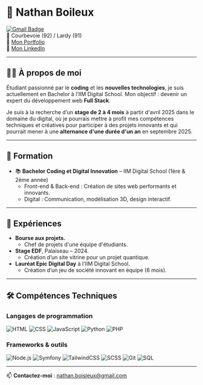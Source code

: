 # 🌟 **Nathan Boileux**  
[![Gmail Badge](https://img.shields.io/badge/-nathan.boisleux@gmail.com-c14438?style=flat&logo=Gmail&logoColor=white)](mailto:nathan.boisleux@gmail.com)  
📍 Courbevoie (92) / Lardy (91)  
🔗 [Mon Portfolio](https://nathanboisleux.com)  
🔗 [Mon LinkedIn](https://www.linkedin.com/in/nathan-boisleux-05111b290/)  

---

## 👨‍💻 **À propos de moi**  
Étudiant passionné par le **coding** et les **nouvelles technologies**, je suis actuellement en Bachelor à l’IIM Digital School. Mon objectif : devenir un expert du développement web **Full Stack**.  

Je suis à la recherche d’un **stage de 2 à 4 mois** à partir d'avril 2025 dans le domaine du digital, où je pourrais mettre à profit mes compétences techniques et créatives pour participer à des projets innovants et qui pourrait mener à une **alternance d'une durée d'un an** en septembre 2025.  

---

## 📘 **Formation**  
- 📚 **Bachelor Coding et Digital Innovation** – IIM Digital School (1ère & 2ème année)  
  - Front-end & Back-end : Création de sites web performants et innovants.  
  - Digital : Communication, modélisation 3D, design interactif.  

---

## 💼 **Expériences**  
- **Bourse aux projets.**
  - Chef de projets d'une équipe d'étudiants.
- **Stage EDF**, Palaiseau – 2024.  
  - Création d’un site vitrine pour un projet quantique.    
- **Lauréat Epic Digital Day** à l'IIM Digital School.
  - Création d’un jeu de société innovant en équipe (6 mois).

---

## 🛠️ **Compétences Techniques**  
### Langages de programmation  
![HTML](https://img.shields.io/badge/-HTML-E34F26?logo=html5&logoColor=white) ![CSS](https://img.shields.io/badge/-CSS-1572B6?logo=css3&logoColor=white) ![JavaScript](https://img.shields.io/badge/-JavaScript-F7DF1E?logo=javascript&logoColor=black) ![Python](https://img.shields.io/badge/-Python-3776AB?logo=python&logoColor=white) ![PHP](https://img.shields.io/badge/-PHP-777BB4?logo=php&logoColor=white)  

### Frameworks & outils  
![Node.js](https://img.shields.io/badge/-Node.js-339933?logo=node.js&logoColor=white) ![Symfony](https://img.shields.io/badge/-Symfony-000000?logo=symfony&logoColor=white) ![TailwindCSS](https://img.shields.io/badge/-TailwindCSS-38B2AC?logo=tailwind-css&logoColor=white) ![SCSS](https://img.shields.io/badge/-SCSS-CC6699?logo=sass&logoColor=white) ![Git](https://img.shields.io/badge/-Git-F05032?logo=git&logoColor=white) ![SQL](https://img.shields.io/badge/-SQL-4479A1?logo=mysql&logoColor=white)  

---

📫 **Contactez-moi** : [nathan.boisleux@gmail.com](mailto:nathan.boisleux@gmail.com)  
